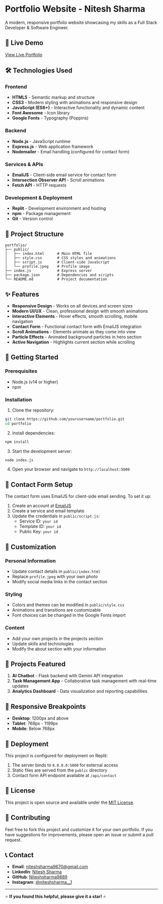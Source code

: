 
# Portfolio Website - Nitesh Sharma

A modern, responsive portfolio website showcasing my skills as a Full Stack Developer & Software Engineer.

## 🚀 Live Demo

[View Live Portfolio](https://portfolio-d6s2.onrender.com)

## 🛠 Technologies Used

### Frontend
- **HTML5** - Semantic markup and structure
- **CSS3** - Modern styling with animations and responsive design
- **JavaScript (ES6+)** - Interactive functionality and dynamic content
- **Font Awesome** - Icon library
- **Google Fonts** - Typography (Poppins)

### Backend
- **Node.js** - JavaScript runtime
- **Express.js** - Web application framework
- **Nodemailer** - Email handling (configured for contact form)

### Services & APIs
- **EmailJS** - Client-side email service for contact form
- **Intersection Observer API** - Scroll animations
- **Fetch API** - HTTP requests

### Development & Deployment
- **Replit** - Development environment and hosting
- **npm** - Package management
- **Git** - Version control

## 📂 Project Structure

```
portfolio/
├── public/
│   ├── index.html      # Main HTML file
│   ├── style.css       # CSS styles and animations
│   ├── script.js       # Client-side JavaScript
│   └── profile.jpeg    # Profile image
├── index.js            # Express server
├── package.json        # Dependencies and scripts
└── README.md           # Project documentation
```

## ✨ Features

- **Responsive Design** - Works on all devices and screen sizes
- **Modern UI/UX** - Clean, professional design with smooth animations
- **Interactive Elements** - Hover effects, smooth scrolling, mobile navigation
- **Contact Form** - Functional contact form with EmailJS integration
- **Scroll Animations** - Elements animate as they come into view
- **Particle Effects** - Animated background particles in hero section
- **Active Navigation** - Highlights current section while scrolling

## 🚀 Getting Started

### Prerequisites
- Node.js (v14 or higher)
- npm

### Installation

1. Clone the repository:
```bash
git clone https://github.com/yourusername/portfolio.git
cd portfolio
```

2. Install dependencies:
```bash
npm install
```

3. Start the development server:
```bash
node index.js
```

4. Open your browser and navigate to `http://localhost:5000`

## 📧 Contact Form Setup

The contact form uses EmailJS for client-side email sending. To set it up:

1. Create an account at [EmailJS](https://www.emailjs.com/)
2. Create a service and email template
3. Update the credentials in `public/script.js`:
   - Service ID: `your id`
   - Template ID: `your id`
   - Public Key: `your id`

## 🔧 Customization

### Personal Information
- Update contact details in `public/index.html`
- Replace `profile.jpeg` with your own photo
- Modify social media links in the contact section

### Styling
- Colors and themes can be modified in `public/style.css`
- Animations and transitions are customizable
- Font choices can be changed in the Google Fonts import

### Content
- Add your own projects in the projects section
- Update skills and technologies
- Modify the about section with your information

## 🌟 Projects Featured

1. **AI Chatbot** - Flask backend with Gemini API integration
2. **Task Management App** - Collaborative task management with real-time updates
3. **Analytics Dashboard** - Data visualization and reporting capabilities

## 📱 Responsive Breakpoints

- **Desktop**: 1200px and above
- **Tablet**: 768px - 1199px
- **Mobile**: Below 768px

## 🚀 Deployment

This project is configured for deployment on Replit:

1. The server binds to `0.0.0.0:5000` for external access
2. Static files are served from the `public` directory
3. Contact form API endpoint available at `/api/contact`

## 📄 License

This project is open source and available under the [MIT License](LICENSE).

## 🤝 Contributing

Feel free to fork this project and customize it for your own portfolio. If you have suggestions for improvements, please open an issue or submit a pull request.

## 📞 Contact

- **Email**: niteshsharma9670@gmail.com
- **LinkedIn**: [Nitesh Sharma](https://www.linkedin.com/in/nitesh-sharma-185273255/)
- **GitHub**: [Niteshsharma9889](https://github.com/Niteshsharma9889)
- **Instagram**: [@niteshsharma__1](https://www.instagram.com/niteshsharma__1/)

---

⭐ **If you found this helpful, please give it a star!** ⭐
